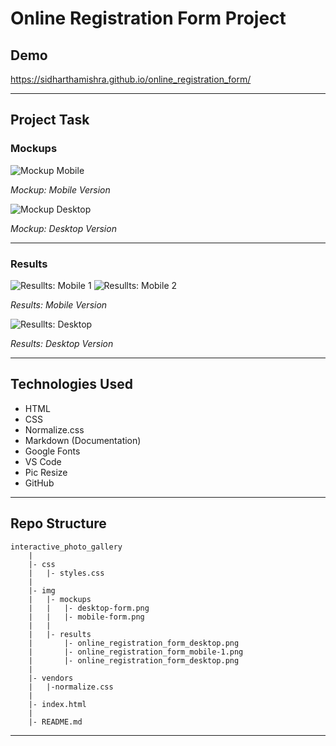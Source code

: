 # Online Registration Form Project

## Demo

https://sidharthamishra.github.io/online_registration_form/

---

## Project Task

### Mockups

![Mockup Mobile](img/mockups/mobile-form.png)

_Mockup: Mobile Version_

![Mockup Desktop](img/mockups/desktop-form.png)

_Mockup: Desktop Version_

---

### Results

![Resullts: Mobile 1](img/results/online_registration_form_mobile-1.png)
![Resullts: Mobile 2](img/results/online_registration_form_mobile-2.png)

_Results: Mobile Version_

![Resullts: Desktop](img/results/online_registration_form_desktop.png)

_Results: Desktop Version_

---

## Technologies Used

- HTML
- CSS
- Normalize.css
- Markdown (Documentation)
- Google Fonts
- VS Code
- Pic Resize
- GitHub

---

## Repo Structure

```
interactive_photo_gallery
    |
    |- css
    |   |- styles.css
    |
    |- img
    |   |- mockups
    |   |   |- desktop-form.png
    |   |   |- mobile-form.png
    |   |
    |   |- results
    |       |- online_registration_form_desktop.png
    |       |- online_registration_form_mobile-1.png
    |       |- online_registration_form_desktop.png
    |
    |- vendors
    |   |-normalize.css
    |
    |- index.html
    |
    |- README.md
```

---
